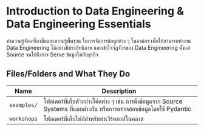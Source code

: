 # Introduction to Data Engineering & Data Engineering Essentials

ทำความรู้จักเครื่องมือและความรู้พื้นฐาน ในการจัดการข้อมูลต่าง ๆ ในองค์กร เพื่อให้สามารถทำงาน Data
Engineering ได้อย่างมีประสิทธิภาพ และเข้าใจวัฏจักรของ Data Engineering ตั้งแต่ Source
จนไปถึงการ Serve ข้อมูลให้กับธุรกิจ

## Files/Folders and What They Do

| Name | Description |
| - | - |
| `examples/` | โฟลเดอร์ที่เก็บตัวอย่างโค้ดต่าง ๆ เช่น การดึงข้อมูลจาก Source Systems ที่แตกต่างกัน หรือการตรวจสอบข้อมูลโดยใช้ Pydantic |
| `workshops` | โฟลเดอร์ที่เก็บไฟล์สำหรับทำเวิร์คชอปในคลาส |

